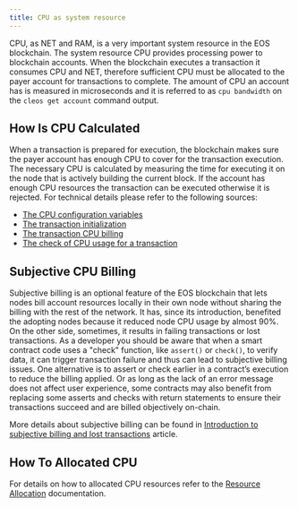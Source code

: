 ```yaml
---
title: CPU as system resource
---
```


CPU, as NET and RAM, is a very important system resource in the EOS blockchain. The system resource CPU provides processing power to blockchain accounts. When the blockchain executes a transaction it consumes CPU and NET, therefore sufficient CPU must be allocated to the payer account for transactions to complete. The amount of CPU an account has is measured in microseconds and it is referred to as `cpu bandwidth` on the `cleos get account` command output.

## How Is CPU Calculated

When a transaction is prepared for execution, the blockchain makes sure the payer account has enough CPU to cover for the transaction execution. The necessary CPU is calculated by measuring the time for executing it on the node that is actively building the current block. If the account has enough CPU resources the transaction can be executed otherwise it is rejected. For technical details please refer to the following sources:

- [The CPU configuration variables](https://github.com/AntelopeIO/leap/blob/a4c29608472dd195d36d732052784aadc3a779cb/libraries/chain/include/eosio/chain/config.hpp#L66)
- [The transaction initialization](https://github.com/AntelopeIO/leap/blob/e55669c42dfe4ac112e3072186f3a449936c0c61/libraries/chain/controller.cpp#L1559)
- [The transaction CPU billing](https://github.com/AntelopeIO/leap/blob/e55669c42dfe4ac112e3072186f3a449936c0c61/libraries/chain/controller.cpp#L1577)
- [The check of CPU usage for a transaction](https://github.com/AntelopeIO/leap/blob/a4c29608472dd195d36d732052784aadc3a779cb/libraries/chain/transaction_context.cpp#L381)

## Subjective CPU Billing

Subjective billing is an optional feature of the EOS blockchain that lets nodes bill account resources locally in their own node without sharing the billing with the rest of the network. It has, since its introduction, benefited the adopting nodes because it reduced node CPU usage by almost 90%. On the other side, sometimes, it results in failing transactions or lost transactions. As a developer you should be aware that when a smart contract code uses a "check" function, like `assert()` or `check()`, to verify data, it can trigger transaction failure and thus can lead to subjective billing issues. One alternative is to assert or check earlier in a contract’s execution to reduce the billing applied. Or as long as the lack of an error message does not affect user experience, some contracts may also benefit from replacing some asserts and checks with return statements to ensure their transactions succeed and are billed objectively on-chain.

More details about subjective billing can be found in [Introduction to subjective billing and lost transactions](https://eosnetwork.com/blog/api-plus-an-introduction-to-subjective-billing-and-lost-transactions/) article.

## How To Allocated CPU

For details on how to allocated CPU resources refer to the [Resource Allocation](./05_system_resource_allocation.md) documentation.
